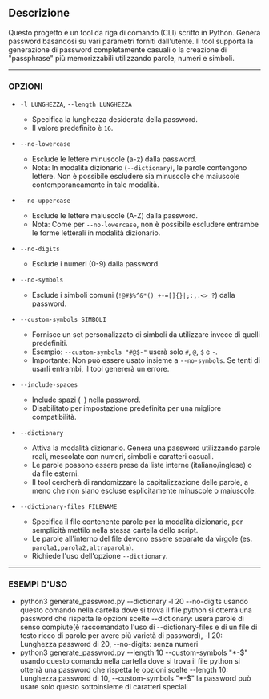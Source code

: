 ## Descrizione
Questo progetto è un tool da riga di comando (CLI) scritto in Python.
Genera password basandosi su vari parametri forniti dall'utente. Il tool supporta la generazione di password completamente casuali o la creazione di "passphrase" più memorizzabili utilizzando parole, numeri e simboli.

---

### OPZIONI

* `-l LUNGHEZZA`, `--length LUNGHEZZA`
    * Specifica la lunghezza desiderata della password.
    * Il valore predefinito è `16`.

* `--no-lowercase`
    * Esclude le lettere minuscole (a-z) dalla password.
    * Nota: In modalità dizionario (`--dictionary`), le parole contengono lettere. Non è possibile escludere sia minuscole che maiuscole contemporaneamente in tale modalità.

* `--no-uppercase`
    * Esclude le lettere maiuscole (A-Z) dalla password.
    * Nota: Come per `--no-lowercase`, non è possibile escludere entrambe le forme letterali in modalità dizionario.

* `--no-digits`
    * Esclude i numeri (0-9) dalla password.

* `--no-symbols`
    * Esclude i simboli comuni (`!@#$%^&*()_+-=[]{}|;:,.<>_?`) dalla password.

* `--custom-symbols SIMBOLI`
    * Fornisce un set personalizzato di simboli da utilizzare invece di quelli predefiniti.
    * Esempio: `--custom-symbols "#@$-"` userà solo `#`, `@`, `$` e `-`.
    * Importante: Non può essere usato insieme a `--no-symbols`. Se tenti di usarli entrambi, il tool genererà un errore.

* `--include-spaces`
    * Include spazi (` `) nella password.
    * Disabilitato per impostazione predefinita per una migliore compatibilità.

* `--dictionary`
    * Attiva la modalità dizionario. Genera una password utilizzando parole reali, mescolate con numeri, simboli e caratteri casuali.
    * Le parole possono essere prese da liste interne (italiano/inglese) o da file esterni.
    * Il tool cercherà di randomizzare la capitalizzazione delle parole, a meno che non siano escluse esplicitamente minuscole o maiuscole.

* `--dictionary-files FILENAME`
    * Specifica il file contenente parole per la modalità dizionario, per semplicità mettilo nella stessa cartella dello script.
    * Le parole all'interno del file devono essere separate da virgole (es. `parola1,parola2,altraparola`).
    * Richiede l'uso dell'opzione `--dictionary`.
      
---

### ESEMPI D'USO

* python3 generate_password.py --dictionary -l 20 --no-digits
usando questo comando nella cartella dove si trova il file python si otterrà una password che rispetta le opzioni scelte --dictionary: userà parole di senso compiute(è raccomandato l'uso di --dictionary-files e di un file di testo ricco di parole per avere più varietà di password),  -l 20: Lunghezza password di 20, --no-digits: senza numeri
* python3 generate_password.py --length 10 --custom-symbols "*-$"
usando questo comando nella cartella dove si trova il file python si otterrà una password che rispetta le opzioni scelte --length 10: Lunghezza password di 10, --custom-symbols "*-$" la password può usare solo questo sottoinsieme di caratteri speciali

